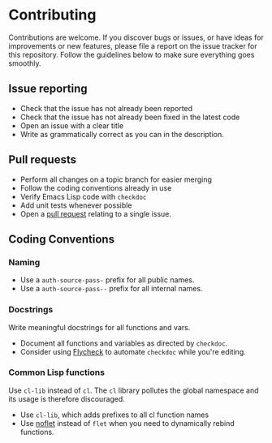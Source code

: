 # Contributing

Contributions are welcome. If you discover bugs or issues, or have ideas for
improvements or new features, please file a report on the issue tracker for this
repository. Follow the guidelines below to make sure everything goes smoothly.

## Issue reporting

- Check that the issue has not already been reported
- Check that the issue has not already been fixed in the latest code
- Open an issue with a clear title
- Write as grammatically correct as you can in the description.

## Pull requests

- Perform all changes on a topic branch for easier merging
- Follow the coding conventions already in use
- Verify Emacs Lisp code with `checkdoc`
- Add unit tests whenever possible
- Open a [pull request](https://help.github.com/articles/using-pull-requests)
  relating to a single issue.

## Coding Conventions

### Naming

- Use a `auth-source-pass-` prefix for all public names.
- Use a `auth-source-pass--` prefix for all internal names.

### Docstrings

Write meaningful docstrings for all functions and vars.

- Document all functions and variables as directed by `checkdoc`.
- Consider using [Flycheck](https://github.com/flycheck/flycheck) to automate
  `checkdoc` while you're editing.

### Common Lisp functions

Use `cl-lib` instead of `cl`. The `cl` library pollutes the global namespace and
its usage is therefore discouraged.

- Use `cl-lib`, which adds prefixes to all cl function names
- Use [noflet](https://github.com/nicferrier/emacs-noflet) instead of `flet`
  when you need to dynamically rebind functions.
